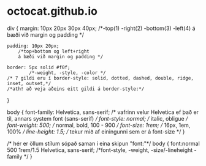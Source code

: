 # octocat.github.io

div {
	margin: 10px 20px 30px 40px; 
	   /*-top(1) -right(2) -bottom(3) -left(4) 
	   á bæði við margin og padding */
	
	padding: 10px 20px; 
		/*top+bottom og left+right 
		á bæði við margin og padding */
	
	border: 5px solid #f0f; 
	        /*-weight, -style, -color */
	/* 7 gildi eru í border-style: solid, dotted, dashed, double, ridge, inset, outset,*/
	/*ath! að veja aðeins eitt gildi á border-style:*/
}

body {
    font-family: Helvetica, sans-serif; /* vafrinn velur Helvetica ef það er til, annars system font (sans-serif) */ 
    font-style: normal;      /* italic, obligue */
    font-weight: 500;     /* normal, bold, 100 - 900 */
    font-size: 1rem;          /* 16px, 1em, 100% */
    line-height: 1.5;         /* tekur mið af einingunni sem er á font-size */
}

/* hér er öllum stílum sópað saman í eina skipun "font:"*/
body {
    font:normal 500 1rem/1.5 Helvetica, sans-serif;
    /*font-style, -weight, -size/-lineheight -family */
}

